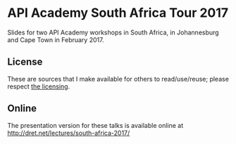 # API Academy South Africa Tour 2017

Slides for two API Academy workshops in South Africa, in Johannesburg and Cape Town in February 2017.


## License

These are sources that I make available for others to read/use/reuse; please respect [the licensing](../LICENSE).


## Online

The presentation version for these talks is available online at http://dret.net/lectures/south-africa-2017/
